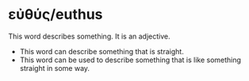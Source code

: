# εὐθύς/euthus
This word describes something. It is an adjective.
* This word can describe something that is straight.
* This word can be used to describe something that is like something straight in some way.
